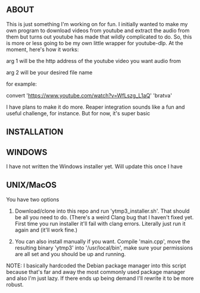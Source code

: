 ABOUT
----- 
This is just something I'm working on for fun. I initially wanted to make my own program to download videos from youtube and extract the audio from them
but turns out youtube has made that wildly complicated to do. So, this is more or less going to be my own little wrapper for youtube-dlp. At the moment, here's how it works:

arg 1 will be the http address of the youtube video you want audio from

arg 2 will be your desired file name

for example:

convert 'https://www.youtube.com/watch?v=WfLszg_L1aQ' 'bratva'

I have plans to make it do more. Reaper integration sounds like a fun and useful challenge, for instance. But for now, it's super basic

INSTALLATION
------------

WINDOWS
-------
I have not written the Windows installer yet. Will update this once I have

UNIX/MacOS
-----------
You have two options

1) Download/clone into this repo and run 'ytmp3_installer.sh'. That should be all you need to do.
   (There's a weird Clang bug that I haven't fixed yet. First time you run installer it'll fail with clang errors. Literally just run it again and       (it'll work fine.)

3) You can also install manually if you want. Compile 'main.cpp', move the resulting binary 'ytmp3' into '/usr/local/bin', make sure your permissions are all set and you should be up and running.

NOTE: I basically hardcoded the Debian package manager into this script because that's far and away the most commonly used package manager and also I'm just lazy. If there ends up being demand I'll rewrite it to be more robust.
